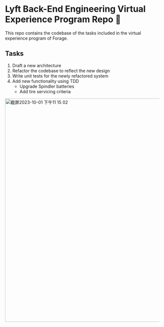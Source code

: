 # Lyft Back-End Engineering Virtual Experience Program Repo 🚗
This repo contains the codebase of the tasks included in the virtual experience program of Forage.

## Tasks
1. Draft a new architecture
2. Refactor the codebase to reflect the new design
3. Write unit tests for the newly refactored system
4. Add new functionality using TDD
   - Upgrade Spindler batteries
   - Add tire servicing criteria
  

<img width="729" alt="截屏2023-10-01 下午11 15 02" src="https://github.com/tianna0/forage-lyft-starter-repo/assets/144874312/81bbbd42-f9cd-4602-a78b-1a13c5678f22">


